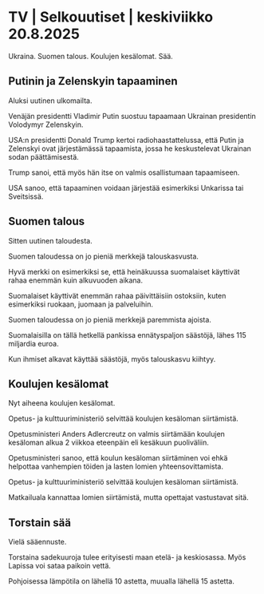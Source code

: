 # TV | Selkouutiset | keskiviikko 20.8.2025

Ukraina. Suomen talous. Koulujen kesälomat. Sää.

## Putinin ja Zelenskyin tapaaminen

Aluksi uutinen ulkomailta.

Venäjän presidentti Vladimir Putin suostuu tapaamaan Ukrainan presidentin Volodymyr Zelenskyin.

USA:n presidentti Donald Trump kertoi radiohaastattelussa, että Putin ja Zelenskyi ovat järjestämässä tapaamista, jossa he keskustelevat Ukrainan sodan päättämisestä.

Trump sanoi, että myös hän itse on valmis osallistumaan tapaamiseen.

USA sanoo, että tapaaminen voidaan järjestää esimerkiksi Unkarissa tai Sveitsissä.

## Suomen talous

Sitten uutinen taloudesta.

Suomen taloudessa on jo pieniä merkkejä talouskasvusta.

Hyvä merkki on esimerkiksi se, että heinäkuussa suomalaiset käyttivät rahaa enemmän kuin alkuvuoden aikana.

Suomalaiset käyttivät enemmän rahaa päivittäisiin ostoksiin, kuten esimerkiksi ruokaan, juomaan ja palveluihin.

Suomen taloudessa on jo pieniä merkkejä paremmista ajoista.

Suomalaisilla on tällä hetkellä pankissa ennätyspaljon säästöjä, lähes 115 miljardia euroa.

Kun ihmiset alkavat käyttää säästöjä, myös talouskasvu kiihtyy.

## Koulujen kesälomat

Nyt aiheena koulujen kesälomat.

Opetus- ja kulttuuriministeriö selvittää koulujen kesäloman siirtämistä.

Opetusministeri Anders Adlercreutz on valmis siirtämään koulujen kesäloman alkua 2 viikkoa eteenpäin eli kesäkuun puoliväliin.

Opetusministeri sanoo, että koulun kesäloman siirtäminen voi ehkä helpottaa vanhempien töiden ja lasten lomien yhteensovittamista.

Opetus- ja kulttuuriministeriö selvittää koulujen kesäloman siirtämistä.

Matkailuala kannattaa lomien siirtämistä, mutta opettajat vastustavat sitä.

## Torstain sää

Vielä sääennuste.

Torstaina sadekuuroja tulee erityisesti maan etelä- ja keskiosassa. Myös Lapissa voi sataa paikoin vettä.

Pohjoisessa lämpötila on lähellä 10 astetta, muualla lähellä 15 astetta.
